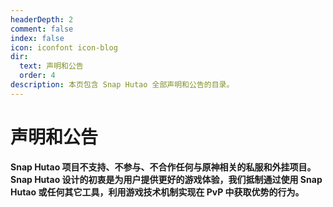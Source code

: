 ```yaml
---
headerDepth: 2
comment: false
index: false
icon: iconfont icon-blog
dir:
  text: 声明和公告
  order: 4
description: 本页包含 Snap Hutao 全部声明和公告的目录。
---
```


# 声明和公告

**Snap Hutao 项目不支持、不参与、不合作任何与原神相关的私服和外挂项目。 Snap Hutao 设计的初衷是为用户提供更好的游戏体验，我们抵制通过使用 Snap Hutao
或任何其它工具，利用游戏技术机制实现在 PvP 中获取优势的行为。**

<Catalog />
